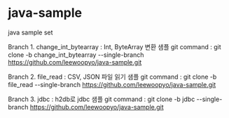# java-sample
java sample set

Branch 1. change_int_bytearray : Int, ByteArray 변환 샘플 
git command : git clone -b change_int_bytearray --single-branch https://github.com/leewoopyo/java-sample.git

Branch 2. file_read : CSV, JSON 파일 읽기 샘플
git command : git clone -b file_read --single-branch https://github.com/leewoopyo/java-sample.git

Branch 3. jdbc : h2db로 jdbc 샘플
git command : git clone -b jdbc --single-branch https://github.com/leewoopyo/java-sample.git
